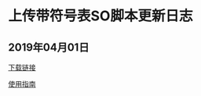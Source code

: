 # 上传带符号表SO脚本更新日志

## 2019年04月01日
[下载链接](http://cosmos.momocdn.com/cosmosdocs/0B/AF/0BAFC8B3-D58D-6CA5-380F-A67E5A6D679E20190328.zip)

[使用指南](../jie-ru-zhi-nan.md#%E4%BD%BF%E7%94%A8%E4%B8%8A%E4%BC%A0%E7%AC%A6%E5%8F%B7so%E8%84%9A%E6%9C%AC)



